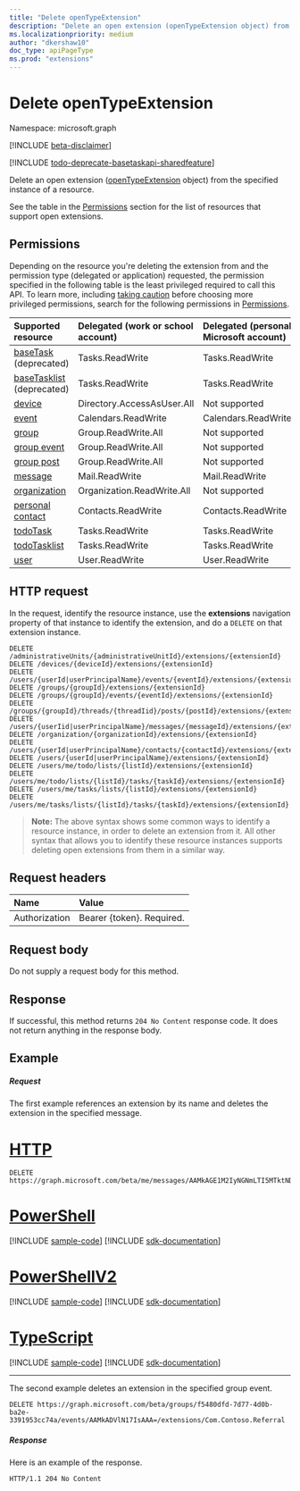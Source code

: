 ```yaml
---
title: "Delete openTypeExtension"
description: "Delete an open extension (openTypeExtension object) from the specified instance of a resource. "
ms.localizationpriority: medium
author: "dkershaw10"
doc_type: apiPageType
ms.prod: "extensions"
---
```


# Delete openTypeExtension

Namespace: microsoft.graph

[!INCLUDE [beta-disclaimer](../../includes/beta-disclaimer.md)]

[!INCLUDE [todo-deprecate-basetaskapi-sharedfeature](../includes/todo-deprecate-basetaskapi-sharedfeature.md)]

Delete an open extension ([openTypeExtension](../resources/opentypeextension.md) object) from the specified instance of a resource. 

See the table in the [Permissions](#permissions) section for the list of resources that support open extensions.

## Permissions

Depending on the resource you're deleting the extension from and the permission type (delegated or application) requested, the permission specified in the following table is the least privileged required to call this API. To learn more, including [taking caution](/graph/auth/auth-concepts#best-practices-for-requesting-permissions) before choosing more privileged permissions, search for the following permissions in [Permissions](/graph/permissions-reference).

| Supported resource | Delegated (work or school account) | Delegated (personal Microsoft account) | Application |
|:-----|:-----|:-----|:-----|
| [baseTask](../resources/basetask.md) (deprecated) | Tasks.ReadWrite | Tasks.ReadWrite | Tasks.ReadWrite.All |
| [baseTasklist](../resources/basetasklist.md) (deprecated) | Tasks.ReadWrite | Tasks.ReadWrite | Tasks.ReadWrite.All |
| [device](../resources/device.md) | Directory.AccessAsUser.All | Not supported | Device.ReadWrite.All |
| [event](../resources/event.md) | Calendars.ReadWrite | Calendars.ReadWrite | Calendars.ReadWrite |
| [group](../resources/group.md) | Group.ReadWrite.All | Not supported | Group.ReadWrite.All |
| [group event](../resources/event.md) | Group.ReadWrite.All | Not supported | Not supported |
| [group post](../resources/post.md) | Group.ReadWrite.All | Not supported | Group.ReadWrite.All |
| [message](../resources/message.md) | Mail.ReadWrite | Mail.ReadWrite | Mail.ReadWrite | 
| [organization](../resources/organization.md) | Organization.ReadWrite.All | Not supported | Organization.ReadWrite.All |
| [personal contact](../resources/contact.md) | Contacts.ReadWrite | Contacts.ReadWrite | Contacts.ReadWrite |
| [todoTask](../resources/todotask.md) | Tasks.ReadWrite | Tasks.ReadWrite | Tasks.ReadWrite.All |
| [todoTasklist](../resources/todotasklist.md)  | Tasks.ReadWrite | Tasks.ReadWrite | Tasks.ReadWrite.All |
| [user](../resources/user.md) | User.ReadWrite | User.ReadWrite | User.ReadWrite.All |

## HTTP request

In the request, identify the resource instance, use the **extensions** 
navigation property of that instance to identify the extension, and do a `DELETE` on that extension instance.

<!-- { "blockType": "ignored" } -->
```http
DELETE /administrativeUnits/{administrativeUnitId}/extensions/{extensionId}
DELETE /devices/{deviceId}/extensions/{extensionId}
DELETE /users/{userId|userPrincipalName}/events/{eventId}/extensions/{extensionId}
DELETE /groups/{groupId}/extensions/{extensionId}
DELETE /groups/{groupId}/events/{eventId}/extensions/{extensionId}
DELETE /groups/{groupId}/threads/{threadIid}/posts/{postId}/extensions/{extensionId}
DELETE /users/{userIid|userPrincipalName}/messages/{messageId}/extensions/{extensionId}
DELETE /organization/{organizationId}/extensions/{extensionId}
DELETE /users/{userId|userPrincipalName}/contacts/{contactId}/extensions/{extensionId}
DELETE /users/{userId|userPrincipalName}/extensions/{extensionId}
DELETE /users/me/todo/lists/{listId}/extensions/{extensionId}
DELETE /users/me/todo/lists/{listId}/tasks/{taskId}/extensions/{extensionId}
DELETE /users/me/tasks/lists/{listId}/extensions/{extensionId}
DELETE /users/me/tasks/lists/{listId}/tasks/{taskId}/extensions/{extensionId}
```

>**Note:** The above syntax shows some common ways to identify a resource instance, in order to delete an extension from it. 
All other syntax that allows you to identify these resource instances supports deleting open extensions from them in a similar way.

## Request headers
| Name       | Value |
|:---------------|:----------|
| Authorization | Bearer {token}. Required. |

## Request body
Do not supply a request body for this method.

## Response

If successful, this method returns `204 No Content` response code. It does not return anything in the response body.

## Example
##### Request
The first example references an extension by its name and deletes the extension in the specified message.

# [HTTP](#tab/http)
<!-- {
  "blockType": "request",
  "name": "delete_opentypeextension",
  "sampleKeys": ["AAMkAGE1M2IyNGNmLTI5MTktNDUyZi1iOTVl===", "Com.Contoso.Referral"]
}-->
```http
DELETE https://graph.microsoft.com/beta/me/messages/AAMkAGE1M2IyNGNmLTI5MTktNDUyZi1iOTVl===/extensions/Com.Contoso.Referral/
```

# [PowerShell](#tab/powershell)
[!INCLUDE [sample-code](../includes/snippets/powershell/delete-opentypeextension-powershell-snippets.md)]
[!INCLUDE [sdk-documentation](../includes/snippets/snippets-sdk-documentation-link.md)]

# [PowerShellV2](#tab/powershellv2)
[!INCLUDE [sample-code](../includes/snippets/powershellv2/delete-opentypeextension-powershellv2-snippets.md)]
[!INCLUDE [sdk-documentation](../includes/snippets/snippets-sdk-documentation-link.md)]

# [TypeScript](#tab/typescript)
[!INCLUDE [sample-code](../includes/snippets/typescript/delete-opentypeextension-typescript-snippets.md)]
[!INCLUDE [sdk-documentation](../includes/snippets/snippets-sdk-documentation-link.md)]

---

The second example deletes an extension in the specified group event.

<!-- { "blockType": "ignored" } -->
```http
DELETE https://graph.microsoft.com/beta/groups/f5480dfd-7d77-4d0b-ba2e-3391953cc74a/events/AAMkADVlN17IsAAA=/extensions/Com.Contoso.Referral
```

 

##### Response
Here is an example of the response.
<!-- {
  "blockType": "response",
  "truncated": false
} -->
```http
HTTP/1.1 204 No Content
```

<!-- uuid: 8fcb5dbc-d5aa-4681-8e31-b001d5168d79
2015-10-25 14:57:30 UTC -->
<!--
{
  "type": "#page.annotation",
  "description": "Delete opentypeextension",
  "keywords": "",
  "section": "documentation",
  "tocPath": "",
  "suppressions": [
  ]
}
-->


